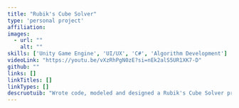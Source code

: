```yaml
---
title: "Rubik's Cube Solver"
type: 'personal project'
affiliation:
images:
  - url: ""
    alt: ""
skills: ['Unity Game Engine', 'UI/UX', 'C#', 'Algorithm Development']
videoLink: "https://youtu.be/vXzRhPgN0zE?si=nEk2alS5UR1XK7-D"
github: ""
links: []
linkTitles: []
linkTypes: []
descruotuib: "Wrote code, modeled and designed a Rubik's Cube Solver program using Unity Game Engine and C#."
---
```


